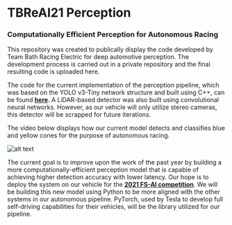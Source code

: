 # TBReAI21 Perception
### Computationally Efficient Perception for Autonomous Racing

This repository was created to publically display the code developed by Team Bath Racing Electric for deep automotive perception. The development process is carried out in a private repository and the final resulting code is uploaded here. 

The code for the current implementation of the perception pipeline, which was based on the YOLO v3-Tiny network structure and built using C++, can be found [**here**](YOLOv3-Tiny-Implementation/code). A LiDAR-based detector was also built using convolutional neural networks. However, as our vehicle will only utilize stereo cameras, this detector will be scrapped for future iterations. 

The video below displays how our current model detects and classifies blue and yellow cones for the purpose of autonomous racing.  

![alt text](https://github.com/TBReAI/TBReAI21-Perception/blob/main/YOLOv3-Tiny-Implementation/images-and-video/old-detection.gif "Detection GIF")

The current goal is to improve upon the work of the past year by building a more computationally-efficient perception model that is capable of achieving higher detection accuracy with lower latency. Our hope is to deploy the system on our vehicle for the [**2021 FS-AI competition**](https://www.imeche.org/events/formula-student/team-information/fs-ai). We will be building this new model using Python to be more aligned with the other systems in our autonomous pipeline. PyTorch, used by Tesla to develop full self-driving capabilities for their vehicles, will be the library utilized for our pipeline.
